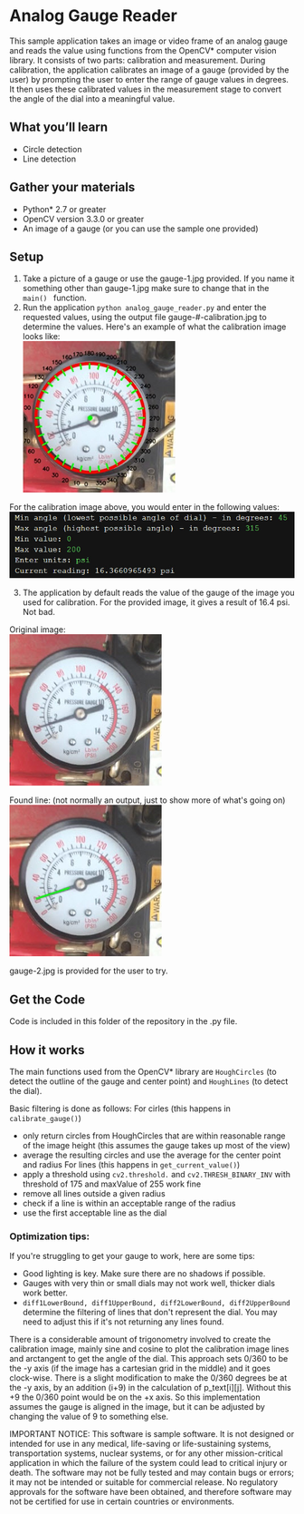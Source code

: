 # Analog Gauge Reader

This sample application takes an image or video frame of an analog gauge and reads the value using functions from the OpenCV\* computer vision library.
It consists of two parts: calibration and measurement.  During calibration, the application calibrates an image 
of a gauge (provided by the user) by prompting the user to enter the range of gauge values in degrees.  It then uses these 
calibrated values in the measurement stage to convert the angle of the dial into a meaningful value.

## What you’ll learn
  * Circle detection
  * Line detection

## Gather your materials
  *	Python\* 2.7 or greater
  * OpenCV version 3.3.0 or greater
  *	An image of a gauge (or you can use the sample one provided)

## Setup
1. Take a picture of a gauge or use the gauge-1.jpg provided.  If you name it something other than gauge-1.jpg make sure to
change that in the  `main() ` function.
2. Run the application `python analog_gauge_reader.py` and enter the requested values, using the output file gauge-#-calibration.jpg to determine the values. Here's an example of what the calibration image looks like:  
![](images/gauge-1-calibration.jpg)

For the calibration image above, you would enter in the following values:  
![](images/screen-prompt.jpg)

3.  The application by default reads the value of the gauge of the image you used for calibration.  For the provided image, it gives a result of 16.4 psi.  Not bad.

Original image:  
![](images/gauge-1.jpg)

Found line: (not normally an output, just to show more of what's going on)  
![](images/gauge-1-lines.jpg)

gauge-2.jpg is provided for the user to try.

## Get the Code
Code is included in this folder of the repository in the .py file.

## How it works
The main functions used from the OpenCV\* library are `HoughCircles` (to detect the outline of the gauge and center point) and `HoughLines` (to detect the dial).

Basic filtering is done as follows:
For cirles (this happens in `calibrate_gauge()`)
* only return circles from HoughCircles that are within reasonable range of the image height (this assumes the gauge takes up most of the view)
* average the resulting circles and use the average for the center point and radius
For lines (this happens in `get_current_value()`)
* apply a threshold using `cv2.threshold.` and `cv2.THRESH_BINARY_INV` with threshold of 175 and maxValue of 255 work fine
* remove all lines outside a given radius
* check if a line is within an acceptable range of the radius
* use the first acceptable line as the dial

### Optimization tips:
If you're struggling to get your gauge to work, here are some tips:
* Good lighting is key.  Make sure there are no shadows if possible.
* Gauges with very thin or small dials may not work well, thicker dials work better.
* `diff1LowerBound, diff1UpperBound, diff2LowerBound, diff2UpperBound` determine the filtering of lines that don't represent the dial.  You may need to adjust this if it's not returning any lines found.


There is a considerable amount of trigonometry involved to create the calibration image, mainly sine and cosine to plot the calibration image lines and arctangent to get the angle of the dial.  This approach sets 0/360 to be the -y axis (if the image has a cartesian grid in the middle) and it goes clock-wise. There is a slight modification to make the 0/360 degrees be at the -y axis, by an addition (i+9) in the calculation of p_text[i][j]. Without this +9 the 0/360 point would be on the +x axis.  So this
implementation assumes the gauge is aligned in the image, but it can be adjusted by changing the value of 9 to something else.

IMPORTANT NOTICE: This software is sample software. It is not designed or intended for use in any medical, life-saving or life-sustaining systems, transportation systems, nuclear systems, or for any other mission-critical application in which the failure of the system could lead to critical injury or death. The software may not be fully tested and may contain bugs or errors; it may not be intended or suitable for commercial release. No regulatory approvals for the software have been obtained, and therefore software may not be certified for use in certain countries or environments.
